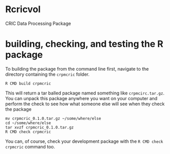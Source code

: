 # Rcricvol
CRIC Data Processing Package

# building, checking, and testing the R package

To building the package from the command line first, navigate to the directory
containing the `crpmcric` folder.
```
R CMD build crpmcric
```
This will return a tar balled package named something like `crpmcirc.tar.gz`.
You can unpack this package anywhere you want on your computer and perform the
check to see how what someone else will see when they check the package
```
mv crpmcric_0.1.0.tar.gz ~/some/where/else
cd ~/some/where/else
tar xvzf crpmcric_0.1.0.tar.gz
R CMD check crpmcric
```
You can, of course, check your development package with the
`R CMD check crpmcric` command too.
